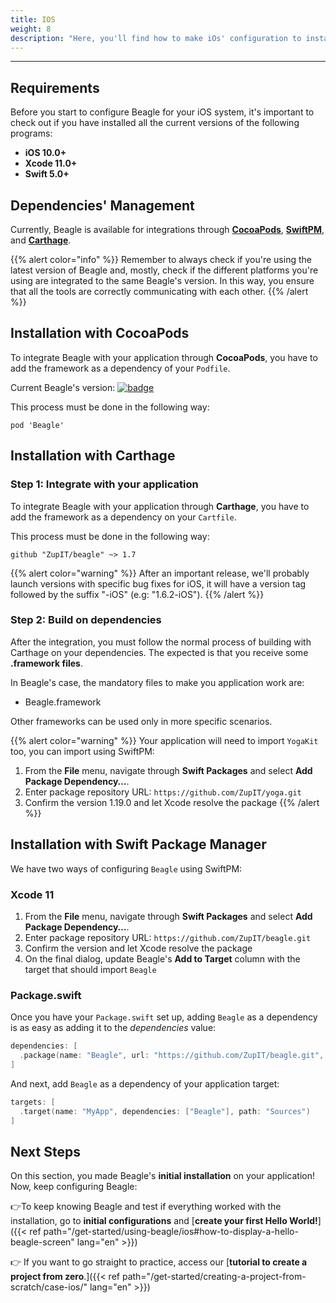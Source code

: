 ```yaml
---
title: IOS
weight: 8
description: "Here, you'll find how to make iOs' configuration to install Beagle."
---
```


---

## Requirements

Before you start to configure Beagle for your iOS system, it's important to check out if you have installed all the current versions of the following programs: ‌

- **iOS 10.0+**
- **Xcode 11.0+**
- **Swift 5.0+**

## **Dependencies' Management**

Currently, Beagle is available for integrations through [**CocoaPods**](https://cocoapods.org), [**SwiftPM**](https://swift.org/package-manager/), and [**Carthage**](https://github.com/Carthage/Carthage).

{{% alert color="info" %}}
Remember to always check if you're using the latest version of Beagle and, mostly, check if the different platforms you're using are integrated to the same Beagle's version. In this way, you ensure that all the tools are correctly communicating with each other.
{{% /alert %}}

## **Installation with CocoaPods**

To integrate Beagle with your application through **CocoaPods**, you have to add the framework as a dependency of your `Podfile`.

Current Beagle's version: [![badge](https://img.shields.io/cocoapods/v/Beagle)](https://cocoapods.org/pods/Beagle)

This process must be done in the following way:

```text
pod 'Beagle'
```

## **Installation with Carthage**

### Step 1: Integrate with your application

To integrate Beagle with your application through **Carthage**, you have to add the framework as a dependency on your `Cartfile`.

This process must be done in the following way:

```text
github "ZupIT/beagle" ~> 1.7
```

{{% alert color="warning" %}}
After an important release, we'll probably launch versions with specific bug fixes for iOS, it will have a version tag followed by the suffix "-iOS" \(e.g: "1.6.2-iOS"\).
{{% /alert %}}

### Step 2: Build on dependencies

After the integration, you must follow the normal process of building with Carthage on your dependencies. The expected is that you receive some **.framework files**.

In Beagle's case, the mandatory files to make you application work are:

- Beagle.framework

Other frameworks can be used only in more specific scenarios.

{{% alert color="warning" %}}
Your application will need to import `YogaKit` too, you can import using SwiftPM:
1. From the **File** menu, navigate through **Swift Packages** and select **Add Package Dependency…**.
2. Enter package repository URL: `https://github.com/ZupIT/yoga.git`
3. Confirm the version 1.19.0 and let Xcode resolve the package
{{% /alert %}}

## **Installation with Swift Package Manager**

We have two ways of configuring `Beagle` using SwiftPM:
### Xcode 11

1. From the **File** menu, navigate through **Swift Packages** and select **Add Package Dependency…**.
2. Enter package repository URL: `https://github.com/ZupIT/beagle.git`
3. Confirm the version and let Xcode resolve the package
4. On the final dialog, update Beagle's **Add to Target** column with the target that should import `Beagle`

### Package.swift

Once you have your `Package.swift` set up, adding `Beagle` as a dependency is as easy as adding it to the _dependencies_ value:

```swift
dependencies: [
  .package(name: "Beagle", url: "https://github.com/ZupIT/beagle.git", from: "1.7.0"),
]
```

And next, add `Beagle` as a dependency of your application target:

```swift
targets: [
  .target(name: "MyApp", dependencies: ["Beagle"], path: "Sources")
]
```

## Next Steps

On this section, you made Beagle's **initial installation** on your application!  
Now, keep configuring Beagle:

👉To keep knowing Beagle and test if everything worked with the installation, go to **initial configurations** and [**create your first Hello World!**]({{< ref path="/get-started/using-beagle/ios#how-to-display-a-hello-beagle-screen" lang="en" >}})

👉 If you want to go straight to practice, access our [**tutorial to create a project from zero**.]({{< ref path="/get-started/creating-a-project-from-scratch/case-ios/" lang="en" >}})
